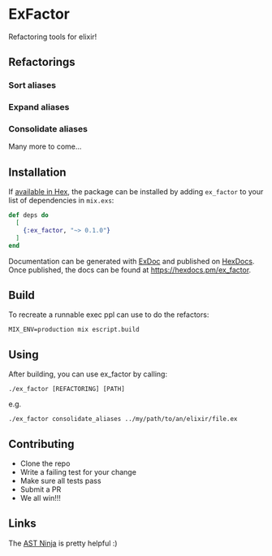 # ExFactor

Refactoring tools for elixir!

## Refactorings

### Sort aliases
### Expand aliases
### Consolidate aliases

Many more to come...

## Installation

If [available in Hex](https://hex.pm/docs/publish), the package can be installed
by adding `ex_factor` to your list of dependencies in `mix.exs`:

```elixir
def deps do
  [
    {:ex_factor, "~> 0.1.0"}
  ]
end
```

Documentation can be generated with [ExDoc](https://github.com/elixir-lang/ex_doc)
and published on [HexDocs](https://hexdocs.pm). Once published, the docs can
be found at <https://hexdocs.pm/ex_factor>.

## Build

To recreate a runnable exec ppl can use to do the refactors:

`MIX_ENV=production mix escript.build`

## Using

After building, you can use ex_factor by calling:
```
./ex_factor [REFACTORING] [PATH]
```

e.g.
```
./ex_factor consolidate_aliases ../my/path/to/an/elixir/file.ex
```

## Contributing

* Clone the repo
* Write a failing test for your change
* Make sure all tests pass
* Submit a PR
* We all win!!!

## Links

The [AST Ninja](https://ast.ninja/) is pretty helpful :)